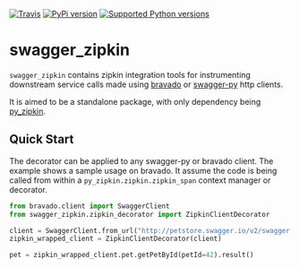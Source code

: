 [![Travis](https://img.shields.io/github/workflow/status/Yelp/swagger_zipkin/build/master.svg)](TODO)
[![PyPi version](https://img.shields.io/pypi/v/swagger_zipkin.svg)](https://pypi.python.org/pypi/swagger_zipkin/)
[![Supported Python versions](https://img.shields.io/pypi/pyversions/swagger_zipkin.svg)](https://pypi.python.org/pypi/swagger_zipkin/)

# swagger_zipkin

`swagger_zipkin` contains zipkin integration tools for instrumenting downstream
 service calls made using [bravado](http://bravado.readthedocs.org/en/latest/) or
[swagger-py](http://swagger-py.readthedocs.org/en/latest/) http clients.

It is aimed to be a standalone package, with only dependency being
[py_zipkin](https://github.com/Yelp/py_zipkin).

Quick Start
-----------

The decorator can be applied to any swagger-py or bravado client. The example
shows a sample usage on bravado. It assume the code is being called from within
a `py_zipkin.zipkin.zipkin_span` context manager or decorator.

```py
from bravado.client import SwaggerClient
from swagger_zipkin.zipkin_decorator import ZipkinClientDecorator

client = SwaggerClient.from_url("http://petstore.swagger.io/v2/swagger.json")
zipkin_wrapped_client = ZipkinClientDecorator(client)

pet = zipkin_wrapped_client.pet.getPetById(petId=42).result()
```
